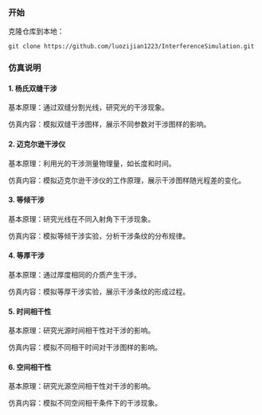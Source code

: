 ### 开始
克隆仓库到本地：
``` git
git clone https://github.com/luozijian1223/InterferenceSimulation.git
```

### 仿真说明

#### 1. 杨氏双缝干涉  

基本原理：通过双缝分割光线，研究光的干涉现象。

仿真内容：模拟双缝干涉图样，展示不同参数对干涉图样的影响。

#### 2. 迈克尔逊干涉仪  

基本原理：利用光的干涉测量物理量，如长度和时间。

仿真内容：模拟迈克尔逊干涉仪的工作原理，展示干涉图样随光程差的变化。

#### 3. 等倾干涉  

基本原理：研究光线在不同入射角下干涉现象。

仿真内容：模拟等倾干涉实验，分析干涉条纹的分布规律。

#### 4. 等厚干涉  

基本原理：通过厚度相同的介质产生干涉。

仿真内容：模拟等厚干涉实验，展示干涉条纹的形成过程。

#### 5. 时间相干性  

基本原理：研究光源时间相干性对干涉的影响。

仿真内容：模拟不同相干时间对干涉图样的影响。

#### 6. 空间相干性  

基本原理：研究光源空间相干性对干涉的影响。  

仿真内容：模拟不同空间相干条件下的干涉现象。